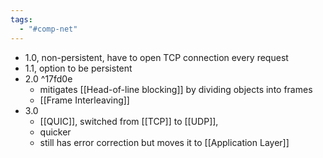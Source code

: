 ```yaml
---
tags:
  - "#comp-net"
---
```

- 1.0, non-persistent, have to open TCP connection every request
- 1.1, option to be persistent
- 2.0 ^17fd0e
	- mitigates [[Head-of-line blocking]] by dividing objects into frames
	- [[Frame Interleaving]]
- 3.0
	- [[QUIC]], switched from [[TCP]] to [[UDP]],
	- quicker
	- still has error correction but moves it to [[Application Layer]]